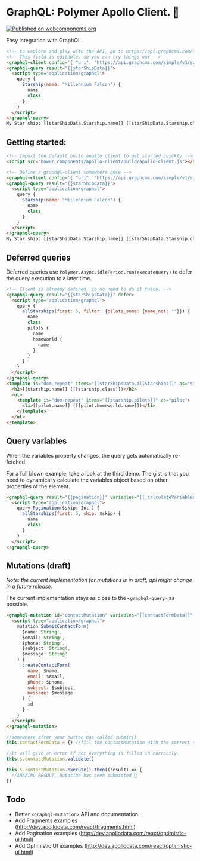 # GraphQL: Polymer Apollo Client. 🚀

[![Published on webcomponents.org](https://img.shields.io/badge/webcomponents.org-published-blue.svg?style=flat-square)](https://www.webcomponents.org/element/reach-digital/polymer-apollo-client)

Easy integration with GraphQL.

<!--
```html
<custom-element-demo>
  <template>
    <script src="../webcomponentsjs/webcomponents-lite.js"></script>
    <script src="build/apollo-client.js"></script>
    <link rel="import" href="graphql-client.html">
    <link rel="import" href="graphql-query.html">
    <link rel="import" href="../polymer/lib/elements/dom-bind.html">
    <style>
      html {
        font-family: sans-serif;
      }
    </style>
    <div>
      <dom-bind>
        <template is="dom-bind">
         <next-code-block></next-code-block>
        </template>
      </dom-bind>
    </div>
  </template>
</custom-element-demo>
```
-->
```html
<!-- to explore and play with the API, go to https://api.graphcms.com/simple/v1/swapi -->
<!-- This field is editable, so you can try things out -->
<graphql-client config='{ "uri": "https://api.graphcms.com/simple/v1/swapi" }'></graphql-client>
<graphql-query result="{{starShipData}}">
  <script type="application/graphql">
    query {
      Starship(name: "Millennium Falcon") {
        name
        class
      }
    }
  </script>
</graphql-query>
My Star ship: [[starShipData.Starship.name]] [[starShipData.Starship.class]]
```

## Getting started:


```html
<!-- Import the default build apollo client to get started quickly -->
<script src="bower_components/apollo-client/build/apollo-client.js"></script>
```

```html
<!-- Define a graphql-client somewhere once -->
<graphql-client config='{ "uri": "https://api.graphcms.com/simple/v1/swapi" }'></graphql-client>
<graphql-query result="{{starShipData}}">
  <script type="application/graphql">
    query {
      Starship(name: "Millennium Falcon") {
        name
        class
      }
    }
  </script>
</graphql-query>
My Star ship: [[starShipData.Starship.name]] [[starShipData.Starship.class]]
```

## Deferred queries
Deferred queries use `Polymer.Async.idlePeriod.run(executeQuery)` to defer the query execution to a later time.


```html
<!-- Client is already defined, so no need to do it twice. -->
<graphql-query result="{{starShipsData}}" defer>
  <script type="application/graphql">
    query {
      allStarships(first: 5, filter: {pilots_some: {name_not: ""}}) {
        name
        class
        pilots {
          name
          homeworld {
            name
          }
        }
      }
    }
  </script>
</graphql-query>
<template is="dom-repeat" items="[[starShipsData.allStarships]]" as="starship">
  <h2>[[starship.name]] ([[starship.class]])</h2>
  <ul>
    <template is="dom-repeat" items="[[starship.pilots]]" as="pilot">
      <li>[[pilot.name]] ([[pilot.homeworld.name]])</li>
    </template>
  </ul>
</template>
```

## Query variables

When the variables property changes, the query gets automatically re-fetched.

For a full blown example, take a look at the third demo. The gist is that you need to dynamically calculate the
variables object based on other properties of the element.

```html
<graphql-query result="{{pagination}}" variables="[[_calculateVariables(skip)]]">
  <script type="application/graphql">
    query Pagination($skip: Int!) {
      allStarships(first: 5, skip: $skip) {
        name
        class
      }
    }
  </script>
</graphql-query>
```

## Mutations (draft)

_Note: the current implementation for mutations is in draft, api might change in a future release._

The current implementation stays as close to the `<graphql-query>` as possible.

```html
<graphql-mutation id="contactMutation" variables="[[contactFormData]]" result="{{contactMutationResult}}">
  <script type="application/graphql">
    mutation SubmitContactForm(
      $name: String!,
      $email: String!,
      $phone: String!,
      $subject: String!,
      $message: String!
    ) {
      createContactForm(
        name: $name,
        email: $email,
        phone: $phone,
        subject: $subject,
        message: $message
      ) {
        id
      }
    }
  </script>
</graphql-mutation>
```

```js
//somewhere after your button has called submit()
this.contactFormData = {} //fill the contactMutation with the correct data.

//It will give an error if not everything is filled in correctly.
this.$.contactMutation.validate()

this.$.contactMutation.execute().then((result) => {
  //AMAZING RESULT, Mutation has been submitted 🎉
})
```

## Todo
- Better `<graphql-mutation>` API and documentation.
- Add Fragments examples (http://dev.apollodata.com/react/fragments.html)
- Add Pagination examples (http://dev.apollodata.com/react/optimistic-ui.html)
- Add Optimistic UI examples (http://dev.apollodata.com/react/optimistic-ui.html)
